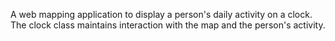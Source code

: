 A web mapping application to display a person's daily activity on a clock. The clock class maintains interaction with the map and the person's activity.
